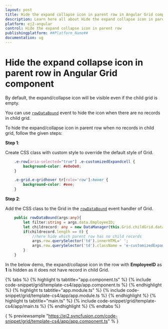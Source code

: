 ```yaml
---
layout: post
title: Hide the expand collapse icon in parent row in Angular Grid component | Syncfusion
description: Learn here all about Hide the expand collapse icon in parent row in Syncfusion ##Platform_Name## Grid component of Syncfusion Essential JS 2 and more.
platform: ej2-angular
control: Hide the expand collapse icon in parent row 
publishingplatform: ##Platform_Name##
documentation: ug
---
```


# Hide the expand collapse icon in parent row in Angular Grid component

By default, the expand/collapse icon will be visible even if the child grid is empty.

You can use [`rowDataBound`](../../api/grid/#rowdatabound) event to hide the icon when there are no records in child grid.

To hide the expand/collapse icon in parent row when no records in child grid, follow the given steps:

**Step 1**:

Create CSS class with custom style to override the default style of Grid.

```css
    .e-row[aria-selected="true"] .e-customizedExpandcell {
        background-color: #e0e0e0;
    }

    .e-grid.e-gridhover tr[role='row']:hover {
        background-color: #eee;
    }

```

**Step 2**:

Add the CSS class to the Grid in the [`rowDataBound`](../../api/grid/#rowdatabound-) event handler of Grid.

```typescript
    public rowDataBound(args:any){
        let filter:string = args.data.EmployeeID;
        let childrecord: any = new DataManager(this.Grid.childGrid.dataSource).executeLocal(new Query().where('EmployeeID', 'equal', parseInt(filter), true));
        if(childrecord.length == 0) {
            //here hide which parent row has no child records
            args.row.querySelector('td').innerHTML=' ';
            args.row.querySelector('td').className = 'e-customizedExpandcell';
        }
    }

```

In the below demo, the expand/collapse icon in the row with **EmployeeID** as **1** is hidden as it does not have record in child Grid.

{% tabs %}
{% highlight ts tabtitle="app.component.ts" %}
{% include code-snippet/grid/template-cs4/app/app.component.ts %}
{% endhighlight %}
{% highlight ts tabtitle="app.module.ts" %}
{% include code-snippet/grid/template-cs4/app/app.module.ts %}
{% endhighlight %}
{% highlight ts tabtitle="main.ts" %}
{% include code-snippet/grid/template-cs4/app/main.ts %}
{% endhighlight %}
{% endtabs %}
  
{ % previewsample "https://ej2.syncfusion.com/code-snippet/grid/template-cs4/app/app.component.ts" % }
